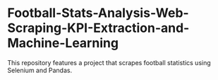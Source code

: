 # Football-Stats-Analysis-Web-Scraping-KPI-Extraction-and-Machine-Learning
This repository features a project that scrapes football statistics using Selenium and Pandas. 
